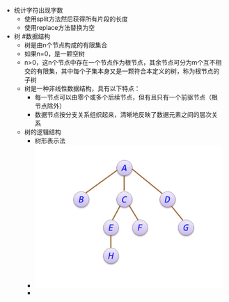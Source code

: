 - 统计字符出现字数
	- 使用split方法然后获得所有片段的长度
	- 使用replace方法替换为空
- 树 #数据结构
	- 树是由n个节点构成的有限集合
	- 如果n=0，是一颗空树
	- n>0，这n个节点中存在一个节点作为根节点，其余节点可分为m个互不相交的有限集，其中每个子集本身又是一颗符合本定义的树，称为根节点的子树
	- 树是一种非线性数据结构，具有以下特点：
		- 每一节点可以由零个或多个后续节点，但有且只有一个前驱节点（根节点除外）
		- 数据节点按分支关系组织起来，清晰地反映了数据元素之间的层次关系
	- 树的逻辑结构
		- 树形表示法
		- ![image.png](../assets/image_1695907773486_0.png)
		-